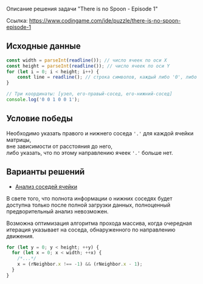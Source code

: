 ﻿Описание решения задачи "There is no Spoon - Episode 1"

Ссылка: https://www.codingame.com/ide/puzzle/there-is-no-spoon-episode-1

## Исходные данные

```JavaScript
const width = parseInt(readline()); // число ячеек по оси X 
const height = parseInt(readline()); // число ячеек по оси Y
for (let i = 0; i < height; i++) {
    const line = readline(); // строка символов, каждый либо '0', либо '.'
}

// Три координаты: [узел, его-правый-сосед, его-нижний-сосед]
console.log('0 0 1 0 0 1');
```

## Условие победы

Необходимо указать правого и нижнего соседа `'.'` для каждой ячейки матрицы,  
вне зависимости от расстояния до него,  
либо указать, что по этому направлению ячеек `'.'` больше нет.

## Варианты решений

- [Анализ соседей ячейки](#cell-neighbor-analysis)

В свете того, что полнота информации о нижних соседях
будет доступна только после полной загрузки данных,
полноценный предворительный анализ невозможен.

Возможна оптимизация алгоритма прохода массива,
когда очередная итерация указывает на соседа,
обнаруженного по направлению движения.
```JavaScript
for (let y = 0; y < height; ++y) {
  for (let x = 0; x < width; ++x) {
    /*...*/
    x = (rNeighbor.x !== -1) && (rNeighbor.x - 1);
  }
}
```